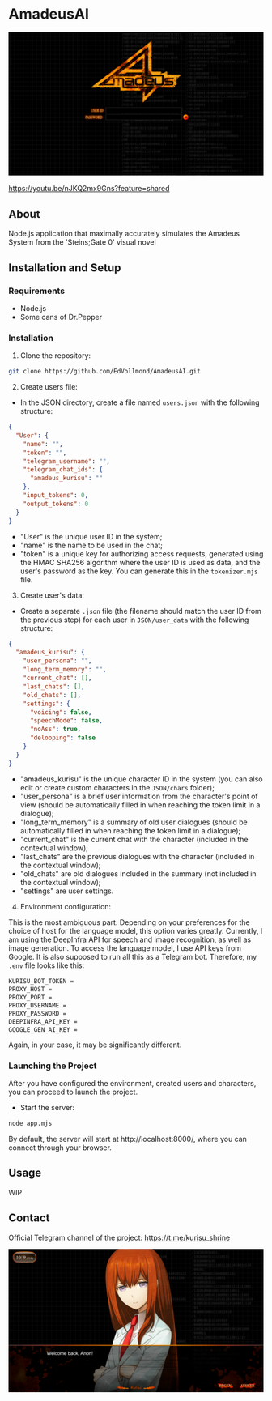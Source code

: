 # AmadeusAI

![](https://github.com/EdVollmond/AmadeusAI/blob/main/screen0.png)

https://youtu.be/nJKQ2mx9Gns?feature=shared

## About

Node.js application that maximally accurately simulates the Amadeus System from the 'Steins;Gate 0' visual novel

## Installation and Setup

### Requirements

- Node.js
- Some cans of Dr.Pepper

### Installation

1. Clone the repository:

```bash
git clone https://github.com/EdVollmond/AmadeusAI.git
```

2. Create users file:

- In the JSON directory, create a file named `users.json` with the following structure:

```json
{
  "User": {
    "name": "",
    "token": "",
    "telegram_username": "",
    "telegram_chat_ids": {
      "amadeus_kurisu": ""
    },
    "input_tokens": 0,
    "output_tokens": 0
  }
}
```

- "User" is the unique user ID in the system;
- "name" is the name to be used in the chat;
- "token" is a unique key for authorizing access requests, generated using the HMAC SHA256 algorithm where the user ID is used as data, and the user's password as the key. You can generate this in the `tokenizer.mjs` file.

3. Create user's data:

- Create a separate `.json` file (the filename should match the user ID from the previous step) for each user in `JSON/user_data` with the following structure:

```json
{
  "amadeus_kurisu": {
    "user_persona": "",
    "long_term_memory": "",
    "current_chat": [],
    "last_chats": [],
    "old_chats": [],
    "settings": {
      "voicing": false,
      "speechMode": false,
      "noAss": true,
      "delooping": false
    }
  }
}
```

- "amadeus_kurisu" is the unique character ID in the system (you can also edit or create custom characters in the `JSON/chars` folder);
- "user_persona" is a brief user information from the character's point of view (should be automatically filled in when reaching the token limit in a dialogue);
- "long_term_memory" is a summary of old user dialogues (should be automatically filled in when reaching the token limit in a dialogue);
- "current_chat" is the current chat with the character (included in the contextual window);
- "last_chats" are the previous dialogues with the character (included in the contextual window);
- "old_chats" are old dialogues included in the summary (not included in the contextual window);
- "settings" are user settings.

4. Environment configuration:

This is the most ambiguous part. Depending on your preferences for the choice of host for the language model, this option varies greatly. Currently, I am using the DeepInfra API for speech and image recognition, as well as image generation. To access the language model, I use API keys from Google. It is also supposed to run all this as a Telegram bot. Therefore, my `.env` file looks like this:

```
KURISU_BOT_TOKEN = 
PROXY_HOST = 
PROXY_PORT = 
PROXY_USERNAME = 
PROXY_PASSWORD = 
DEEPINFRA_API_KEY = 
GOOGLE_GEN_AI_KEY =
```

Again, in your case, it may be significantly different.

### Launching the Project

After you have configured the environment, created users and characters, you can proceed to launch the project.

- Start the server:

```bash
node app.mjs
```

By default, the server will start at http://localhost:8000/, where you can connect through your browser.

## Usage

WIP

## Contact

Official Telegram channel of the project: https://t.me/kurisu_shrine

![](https://github.com/EdVollmond/AmadeusAI/blob/main/screen1.png)
